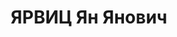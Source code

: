 ---
title: ЯРВИЦ Ян Янович
description: "1892 року народження, Ліфляндська губернія, Естонія, естонець, освіта\
  \ академія ім. Фрунзе, член ВКП(б). Начальник штабу 80-ї дивізії. Проживав: м. Артемівськ\
  \ Донецької області, вул. Леніна, буд. №9, кв. 17. \n  Заарештований 11 серпня 1937\
  \ року. Виїзною сесією військової колегії Верховного суду у м. Києві 20 листопада\
  \ 1937 року засуджений до розстрілу з конфіскацією майна. Вирок приведений до виконання\
  \ 21 листопада 1937 року у м. Києві. \n  Реабілітований у 1957 році. Реабілітований\
  \ у 1957 році."
---